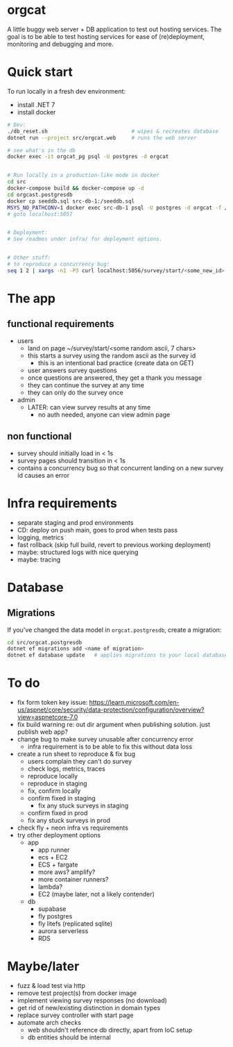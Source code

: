 # orgcat

A little buggy web server + DB application to test out hosting services. The
goal is to be able to test hosting services for ease of (re)deployment,
monitoring and debugging and more.

# Quick start
To run locally in a fresh dev environment:

- install .NET 7
- install docker

```sh
# Dev:
./db_reset.sh                           # wipes & recreates database
dotnet run --project src/orgcat.web     # runs the web server

# see what's in the db
docker exec -it orgcat_pg psql -U postgres -d orgcat


# Run locally in a production-like mode in docker
cd src
docker-compose build && docker-compose up -d
cd orgcast.postgresdb
docker cp seeddb.sql src-db-1:/seeddb.sql
MSYS_NO_PATHCONV=1 docker exec src-db-1 psql -U postgres -d orgcat -f /seeddb.sql
# goto localhost:5057


# Deployment:
# See readmes under infra/ for deployment options.


# Other stuff:
# to reproduce a concurrency bug:
seq 1 2 | xargs -n1 -P3 curl localhost:5056/survey/start/<some_new_id>
```

# The app
## functional requirements
- users
    - land on page ~/survey/start/<some random ascii, 7 chars>
    - this starts a survey using the random ascii as the survey id
        - this is an intentional bad practice (create data on GET)
    - user answers survey questions
    - once questions are answered, they get a thank you message
    - they can continue the survey at any time
    - they can only do the survey once
- admin
    - LATER: can view survey results at any time
        - no auth needed, anyone can view admin page

## non functional
- survey should initially load in < 1s
- survey pages should transition in < 1s
- contains a concurrency bug so that concurrent landing on a new survey id
  causes an error

# Infra requirements
- separate staging and prod environments
- CD: deploy on push main, goes to prod when tests pass
- logging, metrics
- fast rollback (skip full build, revert to previous working deployment)
- maybe: structured logs with nice querying
- maybe: tracing


# Database
## Migrations
If you've changed the data model in `orgcat.postgresdb`, create a migration:

```sh
cd src/orgcat.postgresdb
dotnet ef migrations add <name of migration>
dotnet ef database update   # applies migrations to your local database
```


# To do
- fix form token key issue: https://learn.microsoft.com/en-us/aspnet/core/security/data-protection/configuration/overview?view=aspnetcore-7.0
- fix build warning re: out dir argument when publishing solution. just publish
  web app?
- change bug to make survey unusable after concurrency error
    - infra requirement is to be able to fix this without data loss
- create a run sheet to reproduce & fix bug
    - users complain they can't do survey
    - check logs, metrics, traces
    - reproduce locally
    - reproduce in staging
    - fix, confirm locally
    - confirm fixed in staging
        - fix any stuck surveys in staging
    - confirm fixed in prod
    - fix any stuck surveys in prod
- check fly + neon infra vs requirements
- try other deployment options
    - app
        - app runner
        - ecs + EC2
        - ECS + fargate
        - more aws? amplify?
        - more container runners?
        - lambda?
        - EC2 (maybe later, not a likely contender)
    - db
        - supabase
        - fly postgres
        - fly litefs (replicated sqlite)
        - aurora serverless
        - RDS

# Maybe/later
- fuzz & load test via http
- remove test project(s) from docker image
- implement viewing survey responses (no download)
- get rid of new/existing distinction in domain types
- replace survey controller with start page
- automate arch checks
    - web shouldn't reference db directly, apart from IoC setup
    - db entities should be internal

